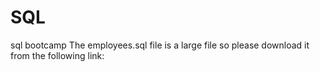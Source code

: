 # SQL
sql bootcamp
The employees.sql file is a large file so please download it from the following link:
